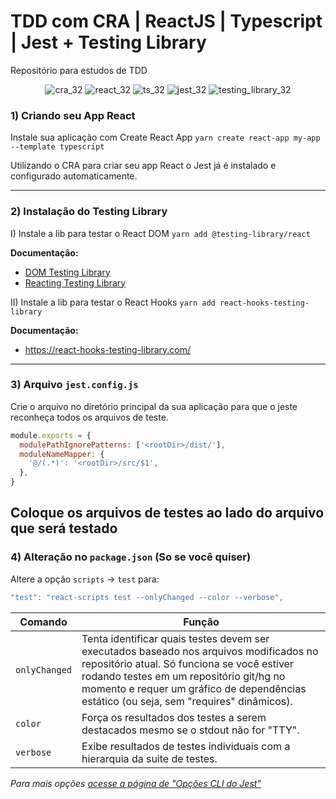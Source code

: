 # TDD com CRA | ReactJS | Typescript | Jest + Testing Library
Repositório para estudos de TDD

<div align="center">
  
![cra_32](https://user-images.githubusercontent.com/4163340/139855760-4fb72d33-c88e-4406-9200-7322913feabf.png)
![react_32](https://user-images.githubusercontent.com/4163340/139123716-da45c265-1b94-412c-8a1c-3bc86f393869.png)
![ts_32](https://user-images.githubusercontent.com/4163340/139123802-6ad0a212-1114-43f3-88aa-9975bb1b2660.png)
![jest_32](https://user-images.githubusercontent.com/4163340/139122285-877bf573-9f57-472d-9f79-92e92ced233f.png)
![testing_library_32](https://user-images.githubusercontent.com/4163340/139123134-e6a4c480-87a6-4a46-83eb-e74b02dd98cc.png)
</div>

### 1) Criando seu App React
Instale sua aplicação com Create React App `yarn create react-app my-app --template typescript`

Utilizando o CRA para criar seu app React o Jest já é instalado e configurado automaticamente.

-----

### 2) Instalação do Testing Library

I) Instale a lib para testar o React DOM `yarn add @testing-library/react`

**Documentação:**
  - [DOM Testing Library](https://testing-library.com/docs/dom-testing-library/intro)
  - [Reacting Testing Library](https://testing-library.com/docs/react-testing-library/intro/)


II) Instale a lib para testar o React Hooks `yarn add react-hooks-testing-library`

**Documentação:**
  - https://react-hooks-testing-library.com/

-----

### 3) Arquivo `jest.config.js`
Crie o arquivo no diretório principal da sua aplicação para que o jeste reconheça todos os arquivos de teste.
```js
module.exports = {
  modulePathIgnorePatterns: ['<rootDir>/dist/'],
  moduleNameMapper: {
    '@/(.*)': '<rootDir>/src/$1',
  },
}
```

 Coloque os arquivos de testes ao lado do arquivo que será testado
-----

### 4) Alteração no `package.json` (So se você quiser)
Altere a opção `scripts` -> `test` para:
```js
"test": "react-scripts test --onlyChanged --color --verbose",
```

| Comando | Função |
| ------- | ------ |
| `onlyChanged` | Tenta identificar quais testes devem ser executados baseado nos arquivos modificados no repositório atual. Só funciona se você estiver rodando testes em um repositório git/hg no momento e requer um gráfico de dependências estático (ou seja, sem "requires" dinâmicos). |
| `color` | Força os resultados dos testes a serem destacados mesmo se o stdout não for "TTY". |
| `verbose` | Exibe resultados de testes individuais com a hierarquia da suite de testes. |

*Para mais opções [acesse a página de "Opções CLI do Jest"](https://jestjs.io/pt-BR/docs/cli)*
